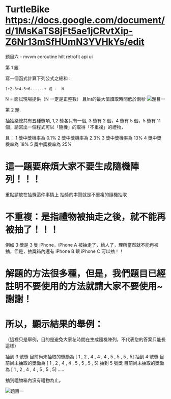 # TurtleBike https://docs.google.com/document/d/1MsKaTS8jFt5ae1jCRvtXip-Z6Nr13mSfHUmN3YVHkYs/edit

題目六 - 
mvvm
coroutine
hilt
retrofit
api
ui


第 1 題.

寫一個函式計算下列公式之總和：

    1+2-3+4-5+6-.....+ 或 -  N


N = 面試現場提供（N 一定是正整數）
且Int的最大值讀取時間低於兩秒
![題目一](https://i.imgur.com/IBRZd8D.jpeg)

第 2 題. 

抽抽樂總共有五種獎項, 1,2 獎各只有一個, 3 獎有 2 個，4 獎有 5 個，5 獎有 11 個，請寫出一個程式可以「隨機」的取得「不重複」的禮物，

且：
1 獎中獎機率為 0.1% 
2 獎中獎機率為 2.3%
3 獎中獎機率為 13%
4 獎中獎機率為 18%
5 獎中獎機率為 25%


# 這一題要麻煩大家不要生成隨機陣列！！！
重點請放在抽獎這件事情上
抽獎的本質就是不重複的隨機抽取

# 不重複：是指禮物被抽走之後，就不能再被抽了！！！
例如 3 獎是 3 隻 iPhone，iPhone A 被抽走了，給人了，理所當然就不能再被抽，但是，抽獎箱內還有 iPhone B 跟 iPhone C 可以抽！！

# 解題的方法很多種，但是，我們題目已經註明不要使用的方法就請大家不要使用~ 謝謝！

# 所以，顯示結果的舉例：
（這裡只是舉例，目的是避免大家花時間在生成隨機陣列，不代表您的答案只能長這樣）

抽到 3 號獎 目前尚未抽取的獎勵為 [ 1 , 2 , 4 , 4 , 4 , 5 , 5 , 5 , 5]
抽到 4 號獎 目前尚未抽取的獎勵為 [ 1 , 2 , 4 , 4 , 5 , 5 , 5 , 5]
抽到 5 號獎 目前尚未抽取的獎勵為 [ 1 , 2 , 4 , 4 , 5 , 5 , 5]
…..


抽到禮物箱內沒有禮物為止。

![題目一]([https://i.imgur.com/IBRZd8D.jpeg](https://i.imgur.com/lHnAu66.jpg)https://i.imgur.com/lHnAu66.jpg)




